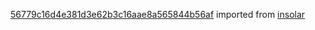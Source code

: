 [56779c16d4e381d3e62b3c16aae8a565844b56af](https://github.com/insolar/insolar/commit/56779c16d4e381d3e62b3c16aae8a565844b56af) imported from [insolar](https://github.com/insolar/insolar)
